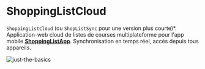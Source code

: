 # ShoppingListCloud
`ShoppingListCloud` (ou `ShopListSync` pour une version plus courte)*. Application-web cloud de listes de courses multiplateforme pour l'app mobile **[ShoppingListApp](https://github.com/paguielng/ShoppingListApp/)**. Synchronisation en temps réel, accès depuis tous appareils.

![just-the-basics](https://github.com/paguielng/ShoppingListCloud/blob/main/images/shopplistapp.jpg)
